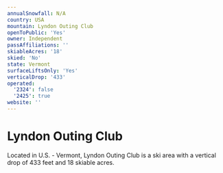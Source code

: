 ```yaml
---
annualSnowfall: N/A
country: USA
mountain: Lyndon Outing Club
openToPublic: 'Yes'
owner: Independent
passAffiliations: ''
skiableAcres: '18'
skied: 'No'
state: Vermont
surfaceLiftsOnly: 'Yes'
verticalDrop: '433'
operated:
  '2324': false
  '2425': true
website: ''
---
```



# Lyndon Outing Club

Located in U.S. - Vermont, Lyndon Outing Club is a ski area with a vertical drop of 433 feet and 18 skiable acres.
